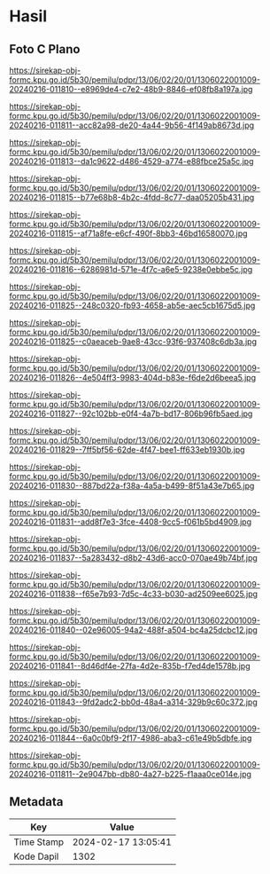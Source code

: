# Hasil

## Foto C Plano

https://sirekap-obj-formc.kpu.go.id/5b30/pemilu/pdpr/13/06/02/20/01/1306022001009-20240216-011810--e8969de4-c7e2-48b9-8846-ef08fb8a197a.jpg

https://sirekap-obj-formc.kpu.go.id/5b30/pemilu/pdpr/13/06/02/20/01/1306022001009-20240216-011811--acc82a98-de20-4a44-9b56-4f149ab8673d.jpg

https://sirekap-obj-formc.kpu.go.id/5b30/pemilu/pdpr/13/06/02/20/01/1306022001009-20240216-011813--da1c9622-d486-4529-a774-e88fbce25a5c.jpg

https://sirekap-obj-formc.kpu.go.id/5b30/pemilu/pdpr/13/06/02/20/01/1306022001009-20240216-011815--b77e68b8-4b2c-4fdd-8c77-daa05205b431.jpg

https://sirekap-obj-formc.kpu.go.id/5b30/pemilu/pdpr/13/06/02/20/01/1306022001009-20240216-011815--af71a8fe-e6cf-490f-8bb3-46bd16580070.jpg

https://sirekap-obj-formc.kpu.go.id/5b30/pemilu/pdpr/13/06/02/20/01/1306022001009-20240216-011816--6286981d-571e-4f7c-a6e5-9238e0ebbe5c.jpg

https://sirekap-obj-formc.kpu.go.id/5b30/pemilu/pdpr/13/06/02/20/01/1306022001009-20240216-011825--248c0320-fb93-4658-ab5e-aec5cb1675d5.jpg

https://sirekap-obj-formc.kpu.go.id/5b30/pemilu/pdpr/13/06/02/20/01/1306022001009-20240216-011825--c0aeaceb-9ae8-43cc-93f6-937408c6db3a.jpg

https://sirekap-obj-formc.kpu.go.id/5b30/pemilu/pdpr/13/06/02/20/01/1306022001009-20240216-011826--4e504ff3-9983-404d-b83e-f6de2d6beea5.jpg

https://sirekap-obj-formc.kpu.go.id/5b30/pemilu/pdpr/13/06/02/20/01/1306022001009-20240216-011827--92c102bb-e0f4-4a7b-bd17-806b96fb5aed.jpg

https://sirekap-obj-formc.kpu.go.id/5b30/pemilu/pdpr/13/06/02/20/01/1306022001009-20240216-011829--7ff5bf56-62de-4f47-bee1-ff633eb1930b.jpg

https://sirekap-obj-formc.kpu.go.id/5b30/pemilu/pdpr/13/06/02/20/01/1306022001009-20240216-011830--887bd22a-f38a-4a5a-b499-8f51a43e7b65.jpg

https://sirekap-obj-formc.kpu.go.id/5b30/pemilu/pdpr/13/06/02/20/01/1306022001009-20240216-011831--add8f7e3-3fce-4408-9cc5-f061b5bd4909.jpg

https://sirekap-obj-formc.kpu.go.id/5b30/pemilu/pdpr/13/06/02/20/01/1306022001009-20240216-011837--5a283432-d8b2-43d6-acc0-070ae49b74bf.jpg

https://sirekap-obj-formc.kpu.go.id/5b30/pemilu/pdpr/13/06/02/20/01/1306022001009-20240216-011838--f65e7b93-7d5c-4c33-b030-ad2509ee6025.jpg

https://sirekap-obj-formc.kpu.go.id/5b30/pemilu/pdpr/13/06/02/20/01/1306022001009-20240216-011840--02e96005-94a2-488f-a504-bc4a25dcbc12.jpg

https://sirekap-obj-formc.kpu.go.id/5b30/pemilu/pdpr/13/06/02/20/01/1306022001009-20240216-011841--8d46df4e-27fa-4d2e-835b-f7ed4de1578b.jpg

https://sirekap-obj-formc.kpu.go.id/5b30/pemilu/pdpr/13/06/02/20/01/1306022001009-20240216-011843--9fd2adc2-bb0d-48a4-a314-329b9c60c372.jpg

https://sirekap-obj-formc.kpu.go.id/5b30/pemilu/pdpr/13/06/02/20/01/1306022001009-20240216-011844--6a0c0bf9-2f17-4986-aba3-c61e49b5dbfe.jpg

https://sirekap-obj-formc.kpu.go.id/5b30/pemilu/pdpr/13/06/02/20/01/1306022001009-20240216-011811--2e9047bb-db80-4a27-b225-f1aaa0ce014e.jpg


## Metadata

| Key        | Value               |
| ---------- | ------------------- |
| Time Stamp | 2024-02-17 13:05:41 |
| Kode Dapil | 1302                |



